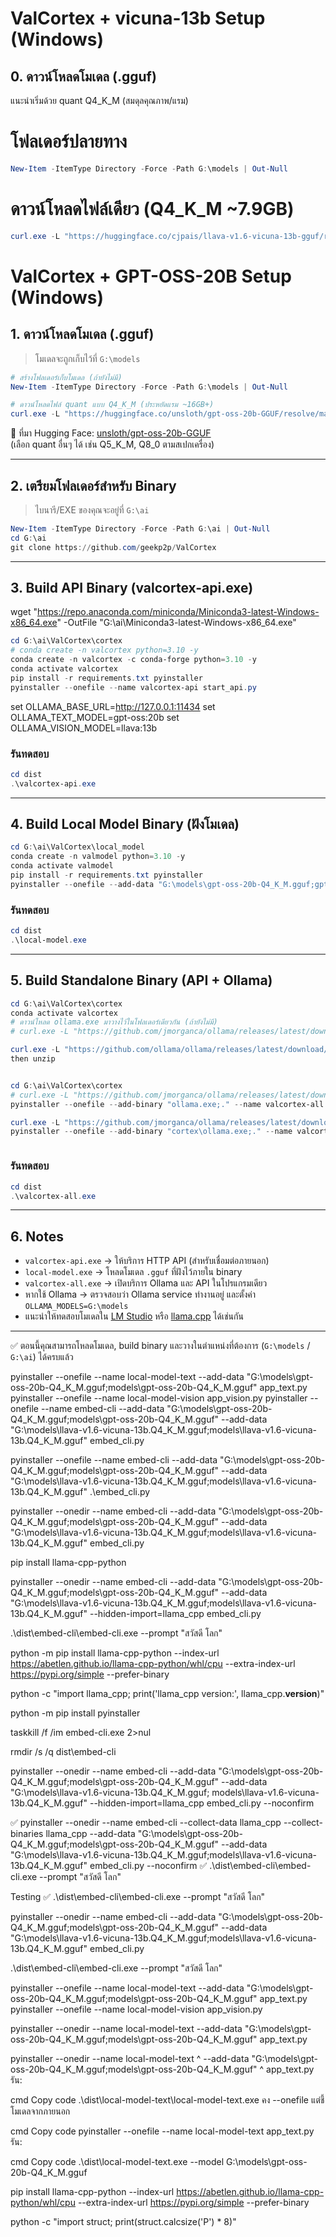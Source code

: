# ValCortex + vicuna-13b Setup (Windows)

## 0. ดาวน์โหลดโมเดล (.gguf)

แนะนำเริ่มด้วย quant Q4_K_M (สมดุลคุณภาพ/แรม)

# โฟลเดอร์ปลายทาง
```powershell
New-Item -ItemType Directory -Force -Path G:\models | Out-Null
```

# ดาวน์โหลดไฟล์เดียว (Q4_K_M ~7.9GB)
```powershell
curl.exe -L "https://huggingface.co/cjpais/llava-v1.6-vicuna-13b-gguf/resolve/main/llava-v1.6-vicuna-13b.Q4_K_M.gguf?download=true" -o "G:\models\llava-v1.6-vicuna-13b.Q4_K_M.gguf"
```


# ValCortex + GPT-OSS-20B Setup (Windows)

## 1. ดาวน์โหลดโมเดล (.gguf)

> โมเดลจะถูกเก็บไว้ที่ `G:\models`

```powershell
# สร้างโฟลเดอร์เก็บโมเดล (ถ้ายังไม่มี)
New-Item -ItemType Directory -Force -Path G:\models | Out-Null
```

```powershell
# ดาวน์โหลดไฟล์ quant แบบ Q4_K_M (ประหยัดแรม ~16GB+)
curl.exe -L "https://huggingface.co/unsloth/gpt-oss-20b-GGUF/resolve/main/gpt-oss-20b-Q4_K_M.gguf?download=true" -o "G:\models\gpt-oss-20b-Q4_K_M.gguf"
```

📌 ที่มา Hugging Face: [unsloth/gpt-oss-20b-GGUF](https://huggingface.co/unsloth/gpt-oss-20b-GGUF)  
(เลือก quant อื่นๆ ได้ เช่น Q5_K_M, Q8_0 ตามสเปกเครื่อง)

---

## 2. เตรียมโฟลเดอร์สำหรับ Binary

> ไบนารี/EXE ของคุณจะอยู่ที่ `G:\ai`

```powershell
New-Item -ItemType Directory -Force -Path G:\ai | Out-Null
cd G:\ai
git clone https://github.com/geekp2p/ValCortex
```

---

## 3. Build API Binary (valcortex-api.exe)
wget "https://repo.anaconda.com/miniconda/Miniconda3-latest-Windows-x86_64.exe" -OutFile "G:\ai\Miniconda3-latest-Windows-x86_64.exe"

```powershell
cd G:\ai\ValCortex\cortex
# conda create -n valcortex python=3.10 -y
conda create -n valcortex -c conda-forge python=3.10 -y
conda activate valcortex
pip install -r requirements.txt pyinstaller
pyinstaller --onefile --name valcortex-api start_api.py
```

set OLLAMA_BASE_URL=http://127.0.0.1:11434
set OLLAMA_TEXT_MODEL=gpt-oss:20b
set OLLAMA_VISION_MODEL=llava:13b



### รันทดสอบ
```powershell
cd dist
.\valcortex-api.exe
```

---

## 4. Build Local Model Binary (ฝังโมเดล)

```powershell
cd G:\ai\ValCortex\local_model
conda create -n valmodel python=3.10 -y
conda activate valmodel
pip install -r requirements.txt pyinstaller
pyinstaller --onefile --add-data "G:\models\gpt-oss-20b-Q4_K_M.gguf;gpt-oss-20b-Q4_K_M.gguf" --name local-model app.py
```

### รันทดสอบ
```powershell
cd dist
.\local-model.exe
```

---

## 5. Build Standalone Binary (API + Ollama)

```powershell
cd G:\ai\ValCortex\cortex
conda activate valcortex
# ดาวน์โหลด ollama.exe มาวางไว้ในโฟลเดอร์เดียวกัน (ถ้ายังไม่มี)
# curl.exe -L "https://github.com/jmorganca/ollama/releases/latest/download/ollama-windows-amd64.exe" -o ollama.exe && pyinstaller --onefile --add-binary "ollama.exe;." --name valcortex-all standalone.py

curl.exe -L "https://github.com/ollama/ollama/releases/latest/download/ollama-windows-amd64.zip" -o ollama.zip
then unzip


cd G:\ai\ValCortex\cortex
# curl.exe -L "https://github.com/jmorganca/ollama/releases/latest/download/ollama-windows-amd64.exe" -o ollama.exe
pyinstaller --onefile --add-binary "ollama.exe;." --name valcortex-all standalone.py

curl.exe -L "https://github.com/jmorganca/ollama/releases/latest/download/ollama-windows-amd64.exe" -o cortex\ollama.exe
pyinstaller --onefile --add-binary "cortex\ollama.exe;." --name valcortex-all cortex\standalone.py



```

### รันทดสอบ
```powershell
cd dist
.\valcortex-all.exe
```

---

## 6. Notes

- `valcortex-api.exe` → ให้บริการ HTTP API (สำหรับเชื่อมต่อภายนอก)
- `local-model.exe` → โหลดโมเดล `.gguf` ที่ฝังไว้ภายใน binary
- `valcortex-all.exe` → เปิดบริการ Ollama และ API ในโปรแกรมเดียว
- หากใช้ Ollama → ตรวจสอบว่า Ollama service ทำงานอยู่ และตั้งค่า `OLLAMA_MODELS=G:\models`
- แนะนำให้ทดสอบโมเดลใน [LM Studio](https://lmstudio.ai) หรือ [llama.cpp](https://github.com/ggerganov/llama.cpp) ได้เช่นกัน

---

✅ ตอนนี้คุณสามารถโหลดโมเดล, build binary และวางในตำแหน่งที่ต้องการ (`G:\models` / `G:\ai`) ได้ครบแล้ว



pyinstaller --onefile --name local-model-text --add-data "G:\models\gpt-oss-20b-Q4_K_M.gguf;models\gpt-oss-20b-Q4_K_M.gguf" app_text.py
pyinstaller --onefile --name local-model-vision app_vision.py
pyinstaller --onefile --name embed-cli --add-data "G:\models\gpt-oss-20b-Q4_K_M.gguf;models\gpt-oss-20b-Q4_K_M.gguf" --add-data "G:\models\llava-v1.6-vicuna-13b.Q4_K_M.gguf;models\llava-v1.6-vicuna-13b.Q4_K_M.gguf" embed_cli.py


pyinstaller --onefile --name embed-cli --add-data "G:\models\gpt-oss-20b-Q4_K_M.gguf;models\gpt-oss-20b-Q4_K_M.gguf" --add-data "G:\models\llava-v1.6-vicuna-13b.Q4_K_M.gguf;models\llava-v1.6-vicuna-13b.Q4_K_M.gguf" .\embed_cli.py



pyinstaller --onedir --name embed-cli --add-data "G:\models\gpt-oss-20b-Q4_K_M.gguf;models\gpt-oss-20b-Q4_K_M.gguf" --add-data "G:\models\llava-v1.6-vicuna-13b.Q4_K_M.gguf;models\llava-v1.6-vicuna-13b.Q4_K_M.gguf" embed_cli.py


pip install llama-cpp-python

pyinstaller --onedir --name embed-cli --add-data "G:\models\gpt-oss-20b-Q4_K_M.gguf;models\gpt-oss-20b-Q4_K_M.gguf" --add-data "G:\models\llava-v1.6-vicuna-13b.Q4_K_M.gguf;models\llava-v1.6-vicuna-13b.Q4_K_M.gguf" --hidden-import=llama_cpp embed_cli.py

.\dist\embed-cli\embed-cli.exe --prompt "สวัสดี โลก"

python -m pip install llama-cpp-python --index-url https://abetlen.github.io/llama-cpp-python/whl/cpu --extra-index-url https://pypi.org/simple --prefer-binary

python -c "import llama_cpp; print('llama_cpp version:', llama_cpp.__version__)"

python -m pip install pyinstaller



taskkill /f /im embed-cli.exe 2>nul

rmdir /s /q dist\embed-cli

pyinstaller --onedir --name embed-cli --add-data "G:\models\gpt-oss-20b-Q4_K_M.gguf;models\gpt-oss-20b-Q4_K_M.gguf" --add-data "G:\models\llava-v1.6-vicuna-13b.Q4_K_M.gguf;
models\llava-v1.6-vicuna-13b.Q4_K_M.gguf" --hidden-import=llama_cpp embed_cli.py --noconfirm



✅ pyinstaller --onedir --name embed-cli --collect-data llama_cpp --collect-binaries llama_cpp --add-data "G:\models\gpt-oss-20b-Q4_K_M.gguf;models\gpt-oss-20b-Q4_K_M.gguf" --add-data "G:\models\llava-v1.6-vicuna-13b.Q4_K_M.gguf;models\llava-v1.6-vicuna-13b.Q4_K_M.gguf" embed_cli.py --noconfirm
✅ .\dist\embed-cli\embed-cli.exe --prompt "สวัสดี โลก"

Testing
✅ .\dist\embed-cli\embed-cli.exe --prompt "สวัสดี โลก"


pyinstaller --onedir --name embed-cli --add-data "G:\models\gpt-oss-20b-Q4_K_M.gguf;models\gpt-oss-20b-Q4_K_M.gguf" --add-data "G:\models\llava-v1.6-vicuna-13b.Q4_K_M.gguf;models\llava-v1.6-vicuna-13b.Q4_K_M.gguf" embed_cli.py

.\dist\embed-cli\embed-cli.exe --prompt "สวัสดี โลก"


pyinstaller --onefile --name local-model-text --add-data "G:\models\gpt-oss-20b-Q4_K_M.gguf;models\gpt-oss-20b-Q4_K_M.gguf" app_text.py
pyinstaller --onefile --name local-model-vision app_vision.py



pyinstaller --onedir --name local-model-text --add-data "G:\models\gpt-oss-20b-Q4_K_M.gguf;models\gpt-oss-20b-Q4_K_M.gguf" app_text.py





pyinstaller --onedir --name local-model-text ^
  --add-data "G:\models\gpt-oss-20b-Q4_K_M.gguf;models\gpt-oss-20b-Q4_K_M.gguf" ^
  app_text.py
รัน:

cmd
Copy code
.\dist\local-model-text\local-model-text.exe
คง --onefile แต่ชี้โมเดลจากภายนอก

cmd
Copy code
pyinstaller --onefile --name local-model-text app_text.py
รัน:

cmd
Copy code
.\dist\local-model-text.exe --model G:\models\gpt-oss-20b-Q4_K_M.gguf



pip install llama-cpp-python --index-url https://abetlen.github.io/llama-cpp-python/whl/cpu --extra-index-url https://pypi.org/simple --prefer-binary

python -c "import struct; print(struct.calcsize('P') * 8)"